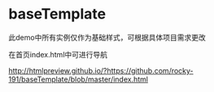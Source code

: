 # baseTemplate

此demo中所有实例仅作为基础样式，可根据具体项目需求更改  

在首页index.html中可进行导航  

http://htmlpreview.github.io/?https://github.com/rocky-191/baseTemplate/blob/master/index.html 